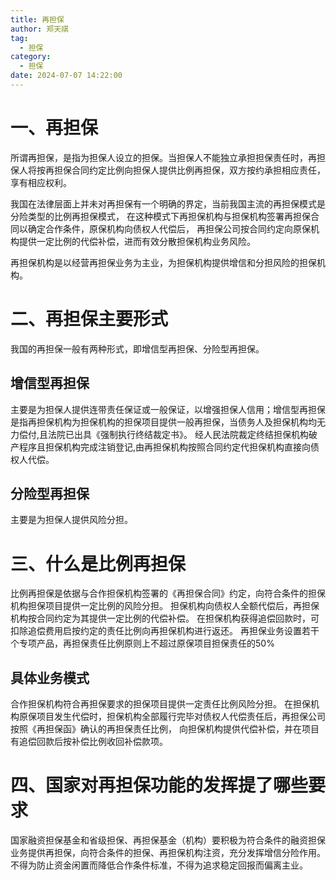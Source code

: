 ```yaml
---
title: 再担保
author: 郑天祺
tag:
  - 担保
category:
  - 担保
date: 2024-07-07 14:22:00
---
```



# 一、再担保
所谓再担保，是指为担保人设立的担保。当担保人不能独立承担担保责任时，再担保人将按再担保合同约定比例向担保人提供比例再担保，双方按约承担相应责任，享有相应权利。

我国在法律层面上并未对再担保有一个明确的界定，当前我国主流的再担保模式是分险类型的比例再担保模式，
在这种模式下再担保机构与担保机构签署再担保合同以确定合作条件，原保机构向债权人代偿后，
再担保公司按合同约定向原保机构提供一定比例的代偿补偿，进而有效分散担保机构业务风险。

再担保机构是以经营再担保业务为主业，为担保机构提供增信和分担风险的担保机构。
# 二、再担保主要形式
我国的再担保一般有两种形式，即增信型再担保、分险型再担保。
## 增信型再担保
主要是为担保人提供连带责任保证或一般保证，以增强担保人信用；增信型再担保是指再担保机构为担保机构的担保项目提供一般再担保，当债务人及担保机构均无力偿付,且法院已出具《强制执行终结裁定书》。
经人民法院裁定终结担保机构破产程序且担保机构完成注销登记,由再担保机构按照合同约定代担保机构直接向债权人代偿。
## 分险型再担保
主要是为担保人提供风险分担。
# 三、什么是比例再担保
比例再担保是依据与合作担保机构签署的《再担保合同》约定，向符合条件的担保机构担保项目提供一定比例的风险分担。
担保机构向债权人全额代偿后，再担保机构按合同约定为其提供一定比例的代偿补偿。
在担保机构获得追偿回款时，可扣除追偿费用启按约定的责任比例向再担保机构进行返还。
再担保业务设置若干个专项产品，再担保责任比例原则上不超过原保项目担保责任的50%
## 具体业务模式
合作担保机构符合再担保要求的担保项目提供一定责任比例风险分担。
在担保机构原保项目发生代偿时，担保机构全部履行完毕对债权人代偿责任后，再担保公司按照《再担保函》确认的再担保责任比例，
向担保机构提供代偿补偿，并在项目有追偿回款后按补偿比例收回补偿款项。

# 四、国家对再担保功能的发挥提了哪些要求
国家融资担保基金和省级担保、再担保基金（机构）要积极为符合条件的融资担保业务提供再担保，向符合条件的担保、再担保机构注资，充分发挥增信分险作用。
不得为防止资金闲置而降低合作条件标准，不得为追求稳定回报而偏离主业。